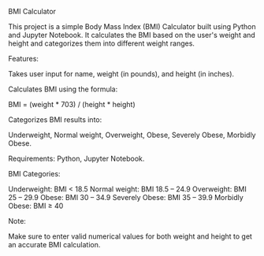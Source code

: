 BMI Calculator

This project is a simple Body Mass Index (BMI) Calculator built using Python and Jupyter Notebook. It calculates the BMI based on the user's weight and height and categorizes them into different weight ranges.

Features:

Takes user input for name, weight (in pounds), and height (in inches).

Calculates BMI using the formula:

BMI = (weight * 703) / (height * height)

Categorizes BMI results into:

Underweight,
Normal weight,
Overweight,
Obese,
Severely Obese,
Morbidly Obese.

Requirements:
Python, 
Jupyter Notebook.

BMI Categories:

Underweight: BMI < 18.5
Normal weight: BMI 18.5 – 24.9
Overweight: BMI 25 – 29.9
Obese: BMI 30 – 34.9
Severely Obese: BMI 35 – 39.9
Morbidly Obese: BMI ≥ 40

Note:

Make sure to enter valid numerical values for both weight and height to get an accurate BMI calculation.
